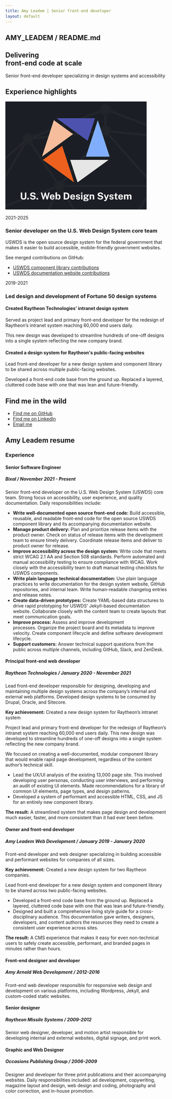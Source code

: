 ```yaml
---
title: Amy Leadem | Senior front-end developer
layout: default
---
```


<div class="grid-container">
  <section aria-label="page title">
    <h1>AMY_LEADEM / README.md</h1>
  </section>

  <section aria-label="hero">
    <h2 class="font-size-3xl">Delivering <br/>front-end code at scale</h2>
  </section>

  <section aria-label="personal summary">
    <p>Senior front-end developer specializing in design systems and accessibility</p>
  </section>

  <section aria-label="career highlights">
    <h2>Experience highlights</h2>
    <article class="job-card job-card--one-item">
      <img src="./assets/img/uswds.png" alt="United States Web Design System logo">
      <div class="job-card__body">
        <p class="tag">2021-2025</p>
        <h3 class="job-card__headline">Senior developer on the U.S. Web Design System core team</h3>
        <p>USWDS is the open source design system for the federal government that makes it easier to build accessible, mobile-friendly government websites.</p>
        <p>See merged contributions on GitHub:</p>
        <ul>
          <li>
            <a href="https://github.com/uswds/uswds/pulls?q=is%3Apr+is%3Amerged+author%3Aamyleadem">
              USWDS component library contributions
            </a>
          </li>
          <li>
            <a href="https://github.com/uswds/uswds-site/pulls?q=is%3Apr+is%3Amerged+author%3Aamyleadem">
              USWDS documentation website contributions
            </a>
          </li>
        </ul>
      </div>
      <!-- <a class="job-card__button" href="#resume">See resume for more details</a> -->
    </article>
    <article class="job-card job-card--two-items">
      <div class="job-card__headline">
        <p class="tag">2019-2021</p>
        <h3>Led design and development of Fortune 50 design systems</h3>
      </div>
      <div class="job-card__body">
        <div>
          <h4 class="job-card__subheadline">Created Raytheon Technologies' intranet design system</h4>
          <p>Served as project lead and primary front-end developer for the redesign of Raytheon’s intranet system reaching 60,000 end users daily. </p>
          <p>This new design was developed to streamline hundreds of one-off designs into a single system reflecting the new company brand. </p>
        </div>
        <div>
          <h4 class="job-card__subheadline">Created a design system for Raytheon's public-facing websites</h4>
          <p>Lead front-end developer for a new design system and component library to be shared across multiple public-facing websites.</p>
          <p>Developed a front-end code base from the ground up. Replaced a layered, cluttered code base with one that was lean and future-friendly.</p>
        </div>
      </div>
    </article>
  </section>

  <section aria-label="contact">
    <h2>Find me in the wild</h2>
    <ul>
      <li><a href="https://github.com/amyleadem">Find me on GitHub</a></li>
      <li><a href="http://www.linkedin.com/in/amyleadem">Find me on LinkedIn</a></li>
      <li><a href="mailto:amyleadem@gmail.com">Email me</a></li>
    </ul>
  </section>

  <!-- <section class="practice-area" aria-label="breaking down silos">
    <div>
      <h2 class="font-size-2xl">Translating practice area needs into code</h2>
      <p>All web project work eventually finds its way into code. Having the ability to speak the language of content strategy, accessibility, and UX/UI makes for faster process and higher quality results.</p>
    </div>
    <div>
      <ul>
        <li>
          Accessibility
          <img src="./assets/img/handshake.png" alt="handshake emoji">
        </li>
        <li>
          Content
           <img src="./assets/img/handshake.png" alt="handshake emoji">
        </li>
        <li>
          Development
          <img src="./assets/img/handshake.png" alt="handshake emoji">
        </li>
        <li>
          UX/UI
        </li>
      </ul>
    </div>
  </section> -->

  <section aria-label="resume" id="resume">
    <div class="main-content">
      <article>
      <h2>
        Amy Leadem resume
      </h2>
      <h3>Experience</h3>
      </article>
      <article>
        <h4>Senior Software Engineer</h4>
        <h5>Bixal / November 2021 - Present</h5>
        <p>Senior front-end developer on the U.S. Web Design System (USWDS) core team. Strong focus on accessibility, user experience, and quality documentation. Daily responsibilities include:</p>
        <ul>
          <li><strong>Write well-documented open source front-end code:</strong> Build accessible, reusable, and readable front-end code for the open source USWDS component library and its accompanying documentation website.</li>
          <li><strong>Manage product delivery:</strong> Plan and prioritize release items with the product owner. Check on status of release items with the development team to ensure timely delivery. Coordinate release items and deliver to product owner for release.</li>
          <li><strong>Improve accessibility across the design system:</strong> Write code that meets strict WCAG 2.1 AA and Section 508 standards. Perform automated and manual accessibility testing to ensure compliance with WCAG. Work closely with the accessibility team to draft manual testing checklists for USWDS components.</li>
          <li><strong>Write plain language technical documentation:</strong> Use plain language practices to write documentation for the design system website, GitHub repositories, and internal team. Write human-readable changelog entries and release notes.</li>
          <li><strong>Create data-driven prototypes:</strong> Create YAML-based data structures to drive rapid prototyping for USWDS’ Jekyll-based documentation website. Collaborate closely with the content team to create layouts that meet communication goals.</li>
          <li><strong>Improve process:</strong> Assess and improve development processes. Organize the project board and its metadata to improve velocity. Create component lifecycle and define software development lifecycle.</li>
          <li><strong>Support customers:</strong> Answer technical support questions from the public across multiple channels, including GitHub, Slack, and ZenDesk.</li>
        </ul>
      </article>
      <article>
        <h4>Principal front-end web developer</h4>
        <h5>Raytheon Technologies / January 2020 - November 2021</h5>
        <p>Lead front-end developer responsible for designing, developing and maintaining multiple design systems across the company’s internal and external web platforms. Developed design systems to be consumed by Drupal, Oracle, and Sitecore.</p>
        <p><strong>Key achievement:</strong> Created a new design system for Raytheon’s intranet system</p>
        <p>Project lead and primary front-end developer for the redesign of Raytheon’s intranet system reaching 60,000 end users daily. This new design was developed to streamline hundreds of one-off designs into a single system reflecting the new company brand.</p>
        <p>We focused on creating a well-documented, modular component library that would enable rapid page development, regardless of the content author’s technical skill.</p>
        <ul>
          <li>Lead the UX/UI analysis of the existing 13,000 page site. This involved developing user personas, conducting user interviews, and performing an audit of existing UI elements. Made recommendations for a library of common UI elements, page types, and design patterns.</li>
          <li>Developed a system of performant and accessible HTML, CSS, and JS for an entirely new component library.</li>
        </ul>
        <p><strong>The result:</strong> A streamlined system that makes page design and development much easier, faster, and more consistent than it had ever been before.</p>
      </article>
      <article>
        <h4>Owner and front-end developer</h4>
        <h5>Amy Leadem Web Development / January 2019 - January 2020</h5>
        <p>Front-end developer and web designer specializing in building accessible and performant websites for companies of all sizes.</p>
        <p><strong>Key achievement:</strong> Created a new design system for two Raytheon companies.</p>
        <p>Lead front-end developer for a new design system and component library to be shared across two public-facing websites.</p>
        <ul>
          <li>Developed a front-end code base from the ground up. Replaced a layered, cluttered code base with one that was lean and future-friendly.</li>
          <li>Designed and built a comprehensive living style guide for a cross-disciplinary audience. This documentation gave writers, designers, developers, and content authors the resources they need to create a consistent user experience across sites.</li>
        </ul>
        <p><strong>The result:</strong> A CMS experience that makes it easy for even non-technical users to safely create accessible, performant, and branded pages in minutes rather than hours.</p>
      </article>
      <article>
        <h4>Front-end designer and developer</h4>
        <h5>Amy Arnold Web Development / 2012-2016</h5>
        <p>Front-end web developer responsible for responsive web design and development on various platforms, including Wordpress, Jekyll, and custom-coded static websites.</p>
      </article>
      <article>
        <h4>Senior designer</h4>
        <h5>Raytheon Missile Systems / 2009-2012</h5>
        <p>Senior web designer, developer, and motion artist responsible for developing internal and external websites, digital signage, and print work.</p>
      </article>
      <article>
        <h4>Graphic and Web Designer</h4>
        <h5>Occasions Publishing Group / 2006-2009</h5>
        <p>Designer and developer for three print publications and their accompanying websites. Daily responsibilities included: ad development, copywriting, magazine layout and design, web design and coding, photography and color correction, and in-house promotion.</p>
      </article>
    </div>
  </section>
</div>
